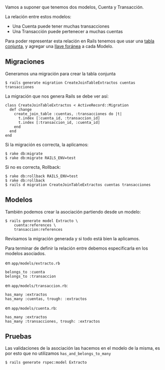 Vamos a suponer que tenemos dos modelos, Cuenta y Transacción.

La relación entre estos modelos:

  * Una Cuenta puede tener muchas transacciones
  * Una Transacción puede pertenecer a muchas cuentas

Para poder representar esta relación en Rails tenemos que usar una [tabla conjunta](),
y agregar una [llave foránea]() a cada Modelo.

## Migraciones

Generamos una migración para crear la tabla conjunta

    $ rails generate migration CreateJoinTableExtractos cuentas transacciones

La migración que nos genera Rails se debe ver así:

    class CreateJoinTableExtractos < ActiveRecord::Migration
      def change
        create_join_table :cuentas, :transacciones do |t|
          t.index [:cuenta_id, :transaccion_id]
          t.index [:transaccion_id, :cuenta_id]
        end
      end
    end

Si la migración es correcta, la aplicamos:

    $ rake db:migrate
    $ rake db:migrate RAILS_ENV=test

Si no es correcta, Rollback:

    $ rake db:rollback RAILS_ENV=test
    $ rake db:rollback
    $ rails d migration CreateJoinTableExtractos cuentas transacciones

## Modelos

También podemos crear la asociación partiendo desde un modelo:

    $ rails generate model Extracto \
        cuenta:references \
        transaccion:references

Revisamos la migración generada y si todo está bien la aplicamos.

Para terminar de definir la relación entre debemos especificarla en
los modelos asociados.

en `app/models/extracto.rb`

    belongs_to :cuenta
    belongs_to :transaccion

en `app/models/transaccion.rb`:

    has_many :extractos
    has_many :cuentas, trough: :extractos

en `app/models/cuenta.rb`:

    has_many :extractos
    has_many :transacciones, trough: :extractos

## Pruebas

Las validaciones de la asociación las hacemos en el modelo de la misma, es por esto que no utilizamos `has_and_belongs_to_many`

    $ rails generate rspec:model Extracto